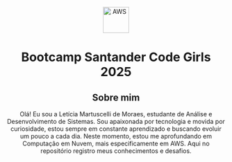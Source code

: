  <p align="center">
  <img src="https://upload.wikimedia.org/wikipedia/commons/9/93/Amazon_Web_Services_Logo.svg" title="AWS" alt="AWS" width="60px"/>
</p>
<!--Cabeçalho-->
<div align="center">
 <h1>Bootcamp Santander Code Girls 2025</h1>
</div>

<div id="sobre-mim" align="center">

  <h2>Sobre mim</h2>

<p>
 Olá! Eu sou a Letícia Martuscelli de Moraes, estudante de Análise e Desenvolvimento de Sistemas. Sou apaixonada por tecnologia e movida por curiosidade, estou sempre em constante aprendizado e buscando evoluir um pouco a cada dia.
Neste momento, estou me aprofundando em Computação em Nuvem, mais especificamente em AWS. Aqui no repositório registro meus conhecimentos e desafios.<strong>
  </p>
 
